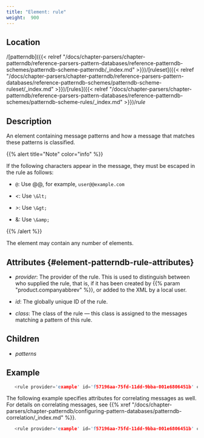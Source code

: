 ```yaml
---
title: "Element: rule"
weight:  900
---
```

<!-- DISCLAIMER: This file is based on the syslog-ng Open Source Edition documentation https://github.com/balabit/syslog-ng-ose-guides/commit/2f4a52ee61d1ea9ad27cb4f3168b95408fddfdf2 and is used under the terms of The syslog-ng Open Source Edition Documentation License. The file has been modified by Axoflow. -->


## Location

/[patterndb]({{< relref "/docs/chapter-parsers/chapter-patterndb/reference-parsers-pattern-databases/reference-patterndb-schemes/patterndb-scheme-patterndb/_index.md" >}})/[ruleset]({{< relref "/docs/chapter-parsers/chapter-patterndb/reference-parsers-pattern-databases/reference-patterndb-schemes/patterndb-scheme-ruleset/_index.md" >}})/[rules]({{< relref "/docs/chapter-parsers/chapter-patterndb/reference-parsers-pattern-databases/reference-patterndb-schemes/patterndb-scheme-rules/_index.md" >}})/*rule*



## Description

An element containing message patterns and how a message that matches these patterns is classified.

{{% alert title="Note" color="info" %}}

If the following characters appear in the message, they must be escaped in the rule as follows:

  - `@`: Use @@, for example, `user@@example.com`

  - *<*: Use `\&lt;`

  - *>*: Use `\&gt;`

  - &: Use `\&amp;`

{{% /alert %}}

The *<rules>* element may contain any number of *<rule>* elements.



## Attributes {#element-patterndb-rule-attributes}

  - *provider*: The provider of the rule. This is used to distinguish between who supplied the rule, that is, if it has been created by {{% param "product.companyabbrev" %}}, or added to the XML by a local user.

  - *id*: The globally unique ID of the rule.

  - *class*: The class of the rule — this class is assigned to the messages matching a pattern of this rule.



## Children

  - *patterns*


## Example

```c
   <rule provider='example' id='f57196aa-75fd-11dd-9bba-001e6806451b' class='violation'>
```

The following example specifies attributes for correlating messages as well. For details on correlating messages, see {{% xref "/docs/chapter-parsers/chapter-patterndb/configuring-pattern-databases/patterndb-correlation/_index.md" %}}.

```c
   <rule provider='example' id='f57196aa-75fd-11dd-9bba-001e6806451b' class='violation' context-id='same-session' context-scope='process' context-timeout='360'>
```


